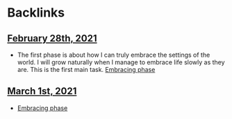 
# Backlinks
## [February 28th, 2021](<February 28th, 2021.md>)
- The first phase is about how I can truly embrace the settings of the world. I will grow naturally when I manage to embrace life slowly as they are. This is the first main  task. [Embracing phase](<Embracing phase.md>)

## [March 1st, 2021](<March 1st, 2021.md>)
- [Embracing phase](<Embracing phase.md>)

